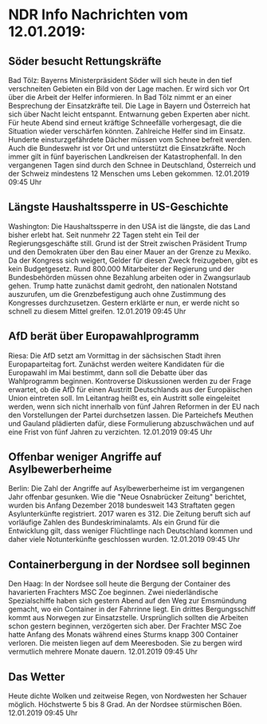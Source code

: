 # NDR Info Nachrichten vom 12.01.2019:


## Söder besucht Rettungskräfte
Bad Tölz: Bayerns Ministerpräsident Söder will sich heute in den tief verschneiten Gebieten ein Bild von der Lage machen. Er wird sich vor Ort über die Arbeit der Helfer informieren. In Bad Tölz nimmt er an einer Besprechung der Einsatzkräfte teil. Die Lage in Bayern und Österreich hat sich über Nacht leicht entspannt. Entwarnung geben Experten aber nicht. Für heute Abend sind erneut kräftige Schneefälle vorhergesagt, die die Situation wieder verschärfen könnten. Zahlreiche Helfer sind im Einsatz. Hunderte einsturzgefährdete Dächer müssen vom Schnee befreit werden. Auch die Bundeswehr ist vor Ort und unterstützt die Einsatzkräfte. Noch immer gilt in fünf bayerischen Landkreisen der Katastrophenfall. In den vergangenen Tagen sind durch den Schnee in Deutschland, Österreich und der Schweiz mindestens 12 Menschen ums Leben gekommen. 12.01.2019 09:45 Uhr 

## Längste Haushaltssperre in US-Geschichte
Washington:	Die Haushaltssperre in den USA ist die längste, die das Land bisher erlebt hat. Seit nunmehr 22 Tagen steht ein Teil der Regierungsgeschäfte still. Grund ist der Streit zwischen Präsident Trump und den Demokraten über den Bau einer Mauer an der Grenze zu Mexiko. Da der Kongress sich weigert, Gelder für diesen Zweck freizugeben, gibt es kein Budgetgesetz. Rund 800.000 Mitarbeiter der Regierung und der Bundesbehörden müssen ohne Bezahlung arbeiten oder in Zwangsurlaub gehen. Trump hatte zunächst damit gedroht, den nationalen Notstand auszurufen, um die Grenzbefestigung auch ohne Zustimmung des Kongresses durchzusetzen. Gestern erklärte er nun, er werde nicht so schnell zu diesem Mittel greifen. 12.01.2019 09:45 Uhr 

## AfD berät über Europawahlprogramm
Riesa:	Die AfD setzt am Vormittag in der sächsischen Stadt ihren Europaparteitag fort. Zunächst werden weitere Kandidaten für die Europawahl im Mai bestimmt, dann soll die Debatte über das Wahlprogramm beginnen. Kontroverse Diskussionen werden zu der Frage erwartet, ob die AfD für einen Austritt Deutschlands aus der Europäischen Union eintreten soll. Im Leitantrag heißt es, ein Austritt solle eingeleitet werden, wenn sich nicht innerhalb von fünf Jahren Reformen in der EU nach den Vorstellungen der Partei durchsetzen lassen. Die Parteichefs Meuthen und Gauland plädierten dafür, diese Formulierung abzuschwächen und auf eine Frist von fünf Jahren zu verzichten. 12.01.2019 09:45 Uhr 

## Offenbar weniger Angriffe auf Asylbewerberheime
Berlin: Die Zahl der Angriffe auf Asylbewerberheime ist im vergangenen Jahr offenbar gesunken. Wie die "Neue Osnabrücker Zeitung" berichtet, wurden bis Anfang Dezember 2018 bundesweit 143 Straftaten gegen Asylunterkünfte registriert. 2017 waren es 312. Die Zeitung beruft sich auf vorläufige Zahlen des Bundeskriminalamts. Als ein Grund für die Entwicklung gilt, dass weniger Flüchtlinge nach Deutschland kommen und daher viele Notunterkünfte geschlossen wurden. 12.01.2019 09:45 Uhr 

## Containerbergung in der Nordsee soll beginnen
Den Haag: In der Nordsee soll heute die Bergung der Container des havarierten Frachters MSC Zoe beginnen. Zwei niederländische Spezialschiffe haben sich gestern Abend auf den Weg zur Emsmündung gemacht, wo ein Container in der Fahrrinne liegt. Ein drittes Bergungsschiff kommt aus Norwegen zur Einsatzstelle. Ursprünglich sollten die Arbeiten schon gestern beginnen, verzögerten sich aber. Der Frachter MSC Zoe hatte Anfang des Monats während eines Sturms knapp 300 Container verloren. Die meisten liegen auf dem Meeresboden. Sie zu bergen wird vermutlich mehrere Monate dauern. 12.01.2019 09:45 Uhr 

## Das Wetter
Heute dichte Wolken und zeitweise Regen, von Nordwesten her Schauer möglich. Höchstwerte 5 bis 8 Grad. An der Nordsee stürmischen Böen. 12.01.2019 09:45 Uhr 
